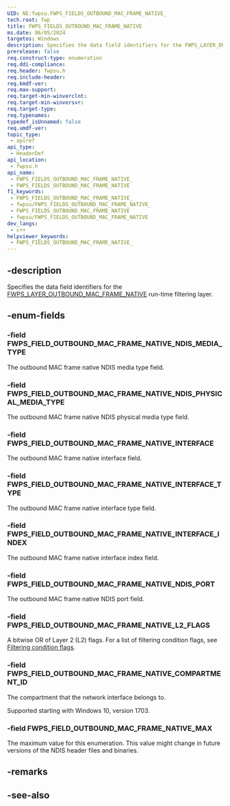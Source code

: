 ```yaml
---
UID: NE:fwpsu.FWPS_FIELDS_OUTBOUND_MAC_FRAME_NATIVE_
tech.root: fwp
title: FWPS_FIELDS_OUTBOUND_MAC_FRAME_NATIVE
ms.date: 06/05/2024
targetos: Windows
description: Specifies the data field identifiers for the FWPS_LAYER_OUTBOUND_MAC_FRAME_NATIVE run-time filtering layer.
prerelease: false
req.construct-type: enumeration
req.ddi-compliance: 
req.header: fwpsu.h
req.include-header: 
req.kmdf-ver: 
req.max-support: 
req.target-min-winverclnt: 
req.target-min-winversvr: 
req.target-type: 
req.typenames: 
typedef_isUnnamed: false
req.umdf-ver: 
topic_type:
 - apiref
api_type:
 - HeaderDef
api_location:
 - fwpsu.h
api_name:
 - FWPS_FIELDS_OUTBOUND_MAC_FRAME_NATIVE_
 - FWPS_FIELDS_OUTBOUND_MAC_FRAME_NATIVE
f1_keywords:
 - FWPS_FIELDS_OUTBOUND_MAC_FRAME_NATIVE_
 - fwpsu/FWPS_FIELDS_OUTBOUND_MAC_FRAME_NATIVE_
 - FWPS_FIELDS_OUTBOUND_MAC_FRAME_NATIVE
 - fwpsu/FWPS_FIELDS_OUTBOUND_MAC_FRAME_NATIVE
dev_langs:
 - c++
helpviewer_keywords:
 - FWPS_FIELDS_OUTBOUND_MAC_FRAME_NATIVE_
---
```


## -description

Specifies the data field identifiers for the [FWPS_LAYER_OUTBOUND_MAC_FRAME_NATIVE](./ne-fwpsu-fwps_builtin_layers.md) run-time filtering layer.

## -enum-fields

### -field FWPS_FIELD_OUTBOUND_MAC_FRAME_NATIVE_NDIS_MEDIA_TYPE

The outbound MAC frame native NDIS media type field.

### -field FWPS_FIELD_OUTBOUND_MAC_FRAME_NATIVE_NDIS_PHYSICAL_MEDIA_TYPE

The outbound MAC frame native NDIS physical media type field.

### -field FWPS_FIELD_OUTBOUND_MAC_FRAME_NATIVE_INTERFACE

The outbound MAC frame native interface field.

### -field FWPS_FIELD_OUTBOUND_MAC_FRAME_NATIVE_INTERFACE_TYPE

The outbound MAC frame native interface type field.

### -field FWPS_FIELD_OUTBOUND_MAC_FRAME_NATIVE_INTERFACE_INDEX

The outbound MAC frame native interface index field.

### -field FWPS_FIELD_OUTBOUND_MAC_FRAME_NATIVE_NDIS_PORT

The outbound MAC frame native NDIS port field.

### -field FWPS_FIELD_OUTBOUND_MAC_FRAME_NATIVE_L2_FLAGS

A bitwise OR of Layer 2 (L2) flags. For a list of filtering condition flags, see [Filtering condition flags](/windows-hardware/drivers/network/filtering-condition-flags).

### -field FWPS_FIELD_OUTBOUND_MAC_FRAME_NATIVE_COMPARTMENT_ID

The compartment that the network interface belongs to.

Supported starting with Windows 10, version 1703.

### -field FWPS_FIELD_OUTBOUND_MAC_FRAME_NATIVE_MAX

The maximum value for this enumeration. This value might change in future versions of the NDIS
header files and binaries.

## -remarks

## -see-also
